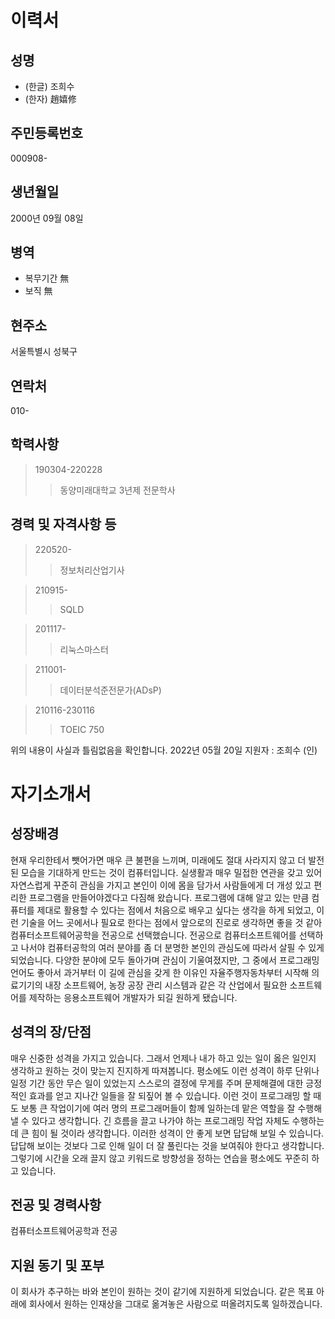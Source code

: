 # 이력서

## 성명
* (한글)
조희수
* (한자)
趙嬉修

## 주민등록번호
000908-

## 생년월일
2000년 09월 08일

## 병역
* 복무기간 
無
* 보직 
無

## 현주소
서울특별시 성북구

## 연락처
010-

## 학력사항
> 190304-220228
>> 동양미래대학교 3년제 전문학사

## 경력 및 자격사항 등
> 220520-
>> 정보처리산업기사

> 210915-
>> SQLD

> 201117-
>> 리눅스마스터

> 211001-
>> 데이터분석준전문가(ADsP)

> 210116-230116
>> TOEIC 750

위의 내용이 사실과 틀림없음을 확인합니다.
2022년 05월 20일
지원자 : 조희수 (인)


# 자기소개서

## 성장배경
현재 우리한테서 뺏어가면 매우 큰 불편을 느끼며, 미래에도 절대 사라지지 않고 더 발전된 모습을 기대하게 만드는 것이 컴퓨터입니다. 실생활과 매우 밀접한 연관을 갖고 있어 자연스럽게 꾸준히 관심을 가지고 본인이 이에 몸을 담가서 사람들에게 더 개성 있고 편리한 프로그램을 만들어야겠다고 다짐해 왔습니다. 프로그램에 대해 알고 있는 만큼 컴퓨터를 제대로 활용할 수 있다는 점에서 처음으로 배우고 싶다는 생각을 하게 되었고, 이런 기술을 어느 곳에서나 필요로 한다는 점에서 앞으로의 진로로 생각하면 좋을 것 같아 컴퓨터소프트웨어공학을 전공으로 선택했습니다.
전공으로 컴퓨터소프트웨어를 선택하고 나서야 컴퓨터공학의 여러 분야를 좀 더 분명한 본인의 관심도에 따라서 살필 수 있게 되었습니다. 다양한 분야에 모두 돌아가며 관심이 기울여졌지만, 그 중에서 프로그래밍언어도 좋아서 과거부터 이 길에 관심을 갖게 한 이유인 자율주행자동차부터 시작해 의료기기의 내장 소프트웨어, 농장 공장 관리 시스템과 같은 각 산업에서 필요한 소프트웨어를 제작하는 응용소프트웨어 개발자가 되길 원하게 됐습니다.

## 성격의 장/단점
매우 신중한 성격을 가지고 있습니다. 그래서 언제나 내가 하고 있는 일이 옳은 일인지 생각하고 원하는 것이 맞는지 진지하게 따져봅니다. 평소에도 이런 성격이 하루 단위나 일정 기간 동안 무슨 일이 있었는지 스스로의 결정에 무게를 주며 문제해결에 대한 긍정적인 효과를 얻고 지나간 일들을 잘 되짚어 볼 수 있습니다. 이런 것이 프로그래밍 할 때도 보통 큰 작업이기에 여러 명의 프로그래머들이 함께 일하는데 맡은 역할을 잘 수행해낼 수 있다고 생각합니다. 긴 흐름을 끌고 나가야 하는 프로그래밍 작업 자체도 수행하는데 큰 힘이 될 것이라 생각합니다.
이러한 성격이 안 좋게 보면 답답해 보일 수 있습니다. 답답해 보이는 것보다 그로 인해 일이 더 잘 풀린다는 것을 보여줘야 한다고 생각합니다. 그렇기에 시간을 오래 끌지 않고 키워드로 방향성을 정하는 연습을 평소에도 꾸준히 하고 있습니다.

## 전공 및 경력사항
컴퓨터소프트웨어공학과 전공

## 지원 동기 및 포부
이 회사가 추구하는 바와 본인이 원하는 것이 같기에 지원하게 되었습니다. 같은 목표 아래에 회사에서 원하는 인재상을 그대로 옮겨놓은 사람으로 떠올려지도록 일하겠습니다.

